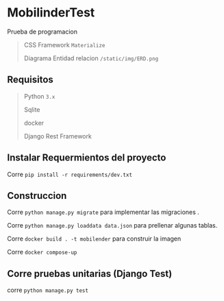 # MobilinderTest

Prueba de programacion

> CSS Framework `Materialize`
> 
> Diagrama Entidad relacion `/static/img/ERD.png` 

## Requisitos

> Python `3.x`
>
> Sqlite
> 
> docker
>
> Django Rest Framework

## Instalar Requermientos del  proyecto

Corre `pip install -r requirements/dev.txt` 

## Construccion

Corre `python manage.py migrate` para implementar las migraciones .

Corre `python manage.py loaddata data.json` para prellenar algunas tablas.

Corre `docker build . -t mobilender` para construir la imagen

Corre `docker compose-up `
## Corre pruebas unitarias (Django Test)

corre `python manage.py test`
